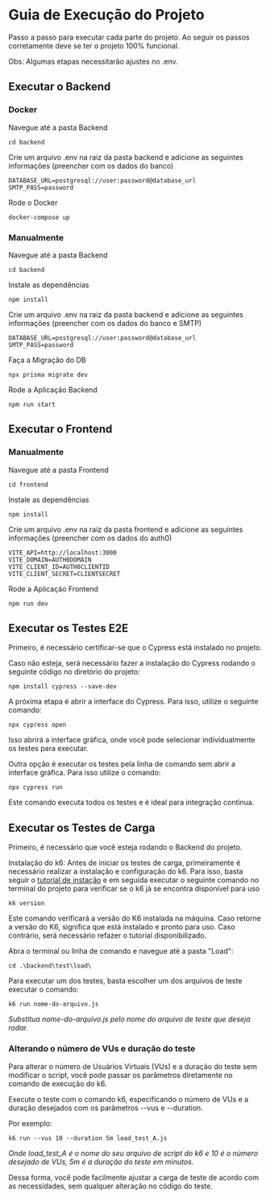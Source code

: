 # Guia de Execução do Projeto
Passo a passo para executar cada parte do projeto. Ao seguir os passos corretamente deve se ter o projeto 100% funcional. 

Obs: Algumas etapas necessitarão ajustes no .env.

## Executar o Backend
### Docker

Navegue até a pasta Backend
```
cd backend
```

Crie um arquivo .env na raiz da pasta backend e adicione as seguintes informações (preencher com os dados do banco)
```
DATABASE_URL=postgresql://user:password@database_url
SMTP_PASS=password
```

Rode o Docker
```
docker-compose up
```

### Manualmente
Navegue até a pasta Backend
```
cd backend
```

Instale as dependências
```
npm install
```

Crie um arquivo .env na raiz da pasta backend e adicione as seguintes informações (preencher com os dados do banco e SMTP)
```
DATABASE_URL=postgresql://user:password@database_url
SMTP_PASS=password
```

Faça a Migração do DB
```
npx prisma migrate dev
```

Rode a Aplicação Backend
```
npm run start
```

## Executar o Frontend
### Manualmente

Navegue até a pasta Frontend
```
cd frontend
```

Instale as dependências
```
npm install
```

Crie um arquivo .env na raiz da pasta frontend e adicione as seguintes informações (preencher com os dados do auth0)
```
VITE_API=http://localhost:3000
VITE_DOMAIN=AUTH0DOMAIN
VITE_CLIENT_ID=AUTH0CLIENTID
VITE_CLIENT_SECRET=CLIENTSECRET
```

Rode a Aplicação Frontend
```
npm run dev
```

## Executar os Testes E2E

Primeiro, é necessário certificar-se que o Cypress está instalado no projeto.

Caso não esteja, será necessário fazer a instalação do Cypress rodando o seguinte código no diretório do projeto:
```
npm install cypress --save-dev
```
A próxima etapa é abrir a interface do Cypress. Para isso, utilize o seguinte comando:
```
npx cypress open
```

Isso abrirá a interface gráfica, onde você pode selecionar individualmente os testes para executar.


Outra opção é executar os testes pela linha de comando sem abrir a interface gráfica. Para isso utilize o comando:
```
npx cypress run
```

Este comando executa todos os testes e é ideal para integração contínua.


## Executar os Testes de Carga

Primeiro, é necessário que você esteja rodando o Backend do projeto.


Instalação do k6: 
Antes de iniciar os testes de carga, primeiramente é necessário realizar a instalação e configuração do k6. Para isso, basta seguir o [tutorial de instação](https://k6.io/docs/get-started/installation/) e em seguida executar o seguinte comando no terminal do projeto para verificar se o k6 já se encontra disponível para uso
```
k6 version
```

Este comando verificará a versão do K6 instalada na máquina. Caso retorne a versão do K6, significa que está instalado e pronto para uso. Caso contrário, será necessário refazer o tutorial disponibilizado.


Abra o terminal ou linha de comando e navegue até a pasta "Load":
```
cd .\backend\test\load\
```
Para executar um dos testes, basta escolher um dos arquivos de teste executar o comando:
```
k6 run nome-do-arquivo.js
```
_Substitua nome-do-arquivo.js pelo nome do arquivo de teste que deseja rodar._

### Alterando o número de VUs e duração do teste
Para alterar o número de Usuários Virtuais (VUs) e a duração do teste sem modificar o script, você pode passar os parâmetros diretamente no comando de execução do k6. 

Execute o teste com o comando k6, especificando o número de VUs e a duração desejados com os parâmetros --vus e --duration. 

Por exemplo:

```
k6 run --vus 10 --duration 5m load_test_A.js
```
_Onde load_test_A é o nome do seu arquivo de script do k6 e 10 é o número desejado de VUs, 5m é a duração do teste em minutos._

Dessa forma, você pode facilmente ajustar a carga de teste de acordo com as necessidades, sem qualquer alteração no código do teste.
